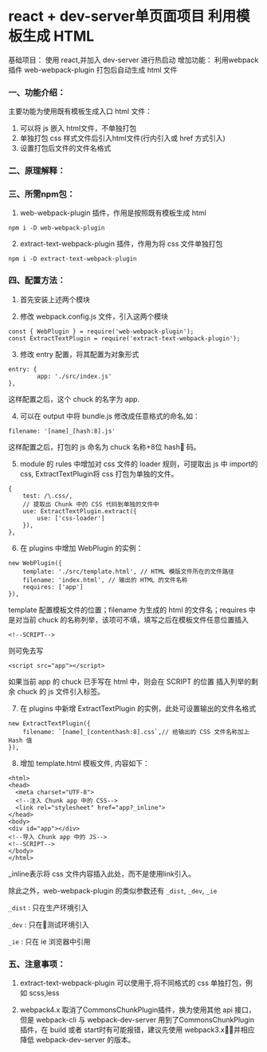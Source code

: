 # react + dev-server单页面项目 利用模板生成 HTML

基础项目： 使用 react,并加入 dev-server 进行热启动
增加功能： 利用webpack 插件 web-webpack-plugin 打包后自动生成 html 文件

### 一、功能介绍：

主要功能为使用既有模板生成入口 html 文件：

1. 可以将 js 嵌入 html文件，不单独打包
1. 单独打包 css 样式文件后引入html文件(行内引入或 href 方式引入)
2. 设置打包后文件的文件名格式

### 二、原理解释：



### 三、所需npm包：

1. web-webpack-plugin 插件，作用是按照既有模板生成 html

```
npm i -D web-webpack-plugin
```

2. extract-text-webpack-plugin 插件，作用为将 css 文件单独打包

```
npm i -D extract-text-webpack-plugin
```

### 四、配置方法：

1. 首先安装上述两个模块

2. 修改 webpack.config.js 文件，引入这两个模块

```
const { WebPlugin } = require('web-webpack-plugin');
const ExtractTextPlugin = require('extract-text-webpack-plugin');
```

3. 修改 entry 配置，将其配置为对象形式
```
entry: {
        app: './src/index.js'
},
```

这样配置之后，这个 chuck 的名字为 app.

4. 可以在 output 中将 bundle.js 修改成任意格式的命名,如：
```
filename: '[name]_[hash:8].js'
```

这样配置之后，打包的 js 命名为 chuck 名称+8位 hash 码。

5. module 的 rules 中增加对 css 文件的 loader 规则，可提取出 js 中 import的 css, ExtractTextPlugin将 css 打包为单独的文件。
```
{
    test: /\.css/,
    // 提取出 Chunk 中的 CSS 代码到单独的文件中
    use: ExtractTextPlugin.extract({
        use: ['css-loader'] 
    }),
},
```

6. 在 plugins 中增加 WebPlugin 的实例：

```
new WebPlugin({
    template: './src/template.html', // HTML 模版文件所在的文件路径
    filename: 'index.html', // 输出的 HTML 的文件名称
    requires: ['app']
}),
```

template 配置模板文件的位置；filename 为生成的 html 的文件名；requires 中是对当前 chuck 的名称列举，该项可不填，填写之后在模板文件任意位置插入

```
<!--SCRIPT-->
```
则可免去写

```
<script src="app"></script>
```

如果当前 app 的 chuck 已手写在 html 中，则会在 SCRIPT 的位置 插入列举的剩余 chuck 的 js 文件引入标签。

7. 在 plugins 中新增 ExtractTextPlugin 的实例，此处可设置输出的文件名格式

```
new ExtractTextPlugin({
    filename: `[name]_[contenthash:8].css`,// 给输出的 CSS 文件名称加上 Hash 值
}),
```

8. 增加 template.html 模板文件, 内容如下：

```
<html>
<head>
  <meta charset="UTF-8">
  <!--注入 Chunk app 中的 CSS-->
  <link rel="stylesheet" href="app?_inline">
</head>
<body>
<div id="app"></div>
<!--导入 Chunk app 中的 JS-->
<!--SCRIPT-->
</body>
</html>
```
_inline表示将 css 文件内容插入此处，而不是使用link引入。

除此之外，web-webpack-plugin 的类似参数还有 `_dist`, `_dev`, `_ie`

`_dist` : 只在生产环境引入

`_dev`  : 只在测试环境引入

`_ie`   : 只在 ie 浏览器中引用


### 五、注意事项：

1. extract-text-webpack-plugin 可以使用于,将不同格式的 css 单独打包，例如 scss,less

2. webpack4.x 取消了CommonsChunkPlugin插件，换为使用其他 api 接口，但是 webpack-cli 与 webpack-dev-server 用到了CommonsChunkPlugin插件，在 build 或者 start时有可能报错，建议先使用 webpack3.x，并相应降低 webpack-dev-server 的版本。



